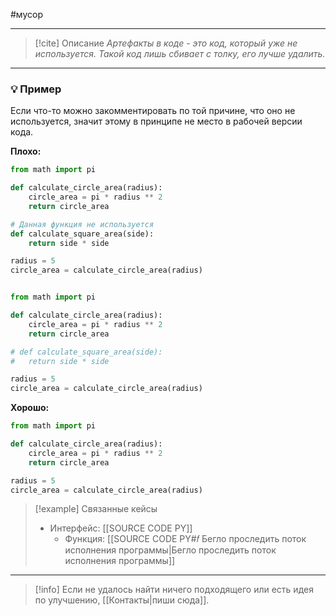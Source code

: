 #мусор 
***

> [!cite] Описание
>_Артефакты в коде - это код, который уже не используется.
Такой код лишь сбивает с толку, его лучше удалить._

***
### 💡 Пример
Если что-то можно закомментировать по той причине, что оно не используется, значит этому в принципе не место в рабочей версии кода.

**Плохо:**
```python
from math import pi

def calculate_circle_area(radius):
	circle_area = pi * radius ** 2
	return circle_area

# Данная функция не используется
def calculate_square_area(side):
	return side * side

radius = 5
circle_area = calculate_circle_area(radius)


from math import pi

def calculate_circle_area(radius):
	circle_area = pi * radius ** 2
	return circle_area

# def calculate_square_area(side):
#	return side * side

radius = 5
circle_area = calculate_circle_area(radius)
```

**Хорошо:**
```python
from math import pi

def calculate_circle_area(radius):
	circle_area = pi * radius ** 2
	return circle_area

radius = 5
circle_area = calculate_circle_area(radius)
```

> [!example] Связанные кейсы
>- Интерфейс: [[SOURCE CODE PY]]
>	- Функция: [[SOURCE CODE PY#𝑓 Бегло проследить поток исполнения программы|Бегло проследить поток исполнения программы]]

***

> [!info]
> Если не удалось найти ничего подходящего или есть идея по улучшению, [[Контакты|пиши сюда]].
